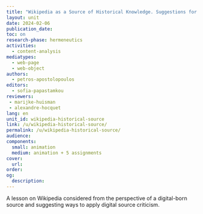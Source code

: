 ```yaml
---
title: "Wikipedia as a Source of Historical Knowledge. Suggestions for Applying Digital Source Criticism"
layout: unit
date: 2024-02-06
publication_date: 
toc: on
research-phase: hermeneutics
activities: 
  - content-analysis 
mediatypes:
  - web-page
  - web-object
authors: 
  - petros-apostolopoulos
editors: 
  - sofia-papastamkou
reviewers:
 - marijke-huisman
 - alexandre-hocquet
lang: en
unit_id: wikipedia-historical-source
link: /u/wikipedia-historical-source/
permalink: /u/wikipedia-historical-source/
audience: 
components:
  small: animation
  medium: animation + 5 assignments
cover:
  url: 
order: 
og:
  description: 
---
```


A lesson on Wikipedia considered from the perspective of a digital-born source and suggesting ways to apply digital source criticism.  